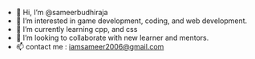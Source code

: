 - 👋 Hi, I’m @sameerbudhiraja
- 👀 I’m interested in game development, coding, and web development.
- 🌱 I’m currently learning cpp, and css
- 💞️ I’m looking to collaborate with new learner and mentors.
- 📫 contact me : iamsameer2006@gmail.com

<!---
sameerbudhiraja/sameerbudhiraja is a ✨ special ✨ repository because its `README.md` (this file) appears on your GitHub profile.
You can click the Preview link to take a look at your changes.
--->
